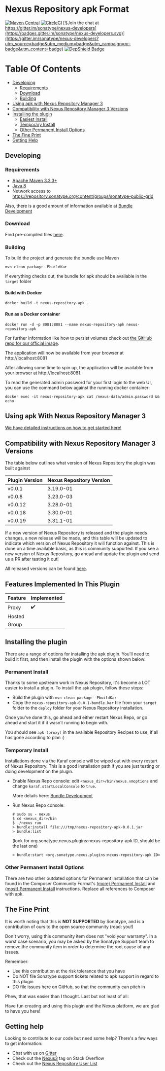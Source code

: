 <!--

    Sonatype Nexus (TM) Open Source Version
    Copyright (c) 2019-present Sonatype, Inc.
    All rights reserved. Includes the third-party code listed at http://links.sonatype.com/products/nexus/oss/attributions.

    This program and the accompanying materials are made available under the terms of the Eclipse Public License Version 1.0,
    which accompanies this distribution and is available at http://www.eclipse.org/legal/epl-v10.html.

    Sonatype Nexus (TM) Professional Version is available from Sonatype, Inc. "Sonatype" and "Sonatype Nexus" are trademarks
    of Sonatype, Inc. Apache Maven is a trademark of the Apache Software Foundation. M2eclipse is a trademark of the
    Eclipse Foundation. All other trademarks are the property of their respective owners.

-->

# Nexus Repository apk Format

[![Maven Central](https://img.shields.io/maven-central/v/org.sonatype.nexus.plugins/nexus-repository-apk.svg?label=Maven%20Central)](https://search.maven.org/search?q=g:%22org.sonatype.nexus.plugins%22%20AND%20a:%22nexus-repository-apk%22) [![CircleCI](https://circleci.com/gh/sonatype-nexus-community/nexus-repository-apk.svg?style=shield)](https://circleci.com/gh/sonatype-nexus-community/nexus-repository-apk) [![Join the chat at https://gitter.im/sonatype/nexus-developers](https://badges.gitter.im/sonatype/nexus-developers.svg)](https://gitter.im/sonatype/nexus-developers?utm_source=badge&utm_medium=badge&utm_campaign=pr-badge&utm_content=badge) [![DepShield Badge](https://depshield.sonatype.org/badges/sonatype-nexus-community/nexus-repository-apk/depshield.svg)](https://depshield.github.io)

# Table Of Contents

- [Developing](#developing)
  - [Requirements](#requirements)
  - [Download](#download)
  - [Building](#building)
- [Using apk with Nexus Repository Manager 3](#using-apk-with-nexus-repository-manager-3)
- [Compatibility with Nexus Repository Manager 3 Versions](#compatibility-with-nexus-repository-manager-3-versions)
- [Installing the plugin](#installing-the-plugin)
  - [Easiest Install](#permanent-install)
  - [Temporary Install](#temporary-install)
  - [Other Permanent Install Options](#other-permanent-install-options)
- [The Fine Print](#the-fine-print)
- [Getting Help](#getting-help)

## Developing

### Requirements

- [Apache Maven 3.3.3+](https://maven.apache.org/install.html)
- [Java 8](http://www.oracle.com/technetwork/java/javase/downloads/jdk8-downloads-2133151.html)
- Network access to https://repository.sonatype.org/content/groups/sonatype-public-grid

Also, there is a good amount of information available at [Bundle Development](https://help.sonatype.com/display/NXRM3/Bundle+Development)

### Download

Find pre-compiled files [here](https://search.maven.org/search?q=g:%22org.sonatype.nexus.plugins%22%20AND%20a:%22nexus-repository-apk%22).

### Building

To build the project and generate the bundle use Maven

    mvn clean package -PbuildKar

If everything checks out, the bundle for apk should be available in the `target` folder

#### Build with Docker

`docker build -t nexus-repository-apk .`

#### Run as a Docker container

`docker run -d -p 8081:8081 --name nexus-repository-apk nexus-repository-apk`

For further information like how to persist volumes check out [the GitHub repo for our official image](https://github.com/sonatype/docker-nexus3).

The application will now be available from your browser at http://localhost:8081

After allowing some time to spin up, the application will be available from your browser at http://localhost:8081.

To read the generated admin password for your first login to the web UI, you can use the command below against the running docker container:

    docker exec -it nexus-repository-apk cat /nexus-data/admin.password && echo

## Using apk With Nexus Repository Manager 3

[We have detailed instructions on how to get started here!](docs/APK_USER_DOCUMENTATION.md)

## Compatibility with Nexus Repository Manager 3 Versions

The table below outlines what version of Nexus Repository the plugin was built against

| Plugin Version | Nexus Repository Version |
| -------------- | ------------------------ |
| v0.0.1         | 3.19.0-01                |
| v0.0.8         | 3.23.0-03                |
| v0.0.12        | 3.28.0-01                |
| v0.0.18        | 3.30.0-01                |
| v0.0.19        | 3.31.1-01                |

If a new version of Nexus Repository is released and the plugin needs changes, a new release will be made, and this
table will be updated to indicate which version of Nexus Repository it will function against. This is done on a time
available basis, as this is community supported. If you see a new version of Nexus Repository, go ahead and update the
plugin and send us a PR after testing it out!

All released versions can be found [here](https://github.com/sonatype-nexus-community/nexus-repository-apk/releases).

## Features Implemented In This Plugin

| Feature | Implemented        |
| ------- | ------------------ |
| Proxy   | :heavy_check_mark: |
| Hosted  |                    |
| Group   |                    |

## Installing the plugin

There are a range of options for installing the apk plugin. You'll need to build it first, and
then install the plugin with the options shown below:

### Permanent Install

Thanks to some upstream work in Nexus Repository, it's become a LOT easier to install a plugin. To install the `apk` plugin, follow these steps:

- Build the plugin with `mvn clean package -PbuildKar`
- Copy the `nexus-repository-apk-0.0.1-bundle.kar` file from your `target` folder to the `deploy` folder for your Nexus Repository installation.

Once you've done this, go ahead and either restart Nexus Repo, or go ahead and start it if it wasn't running to begin with.

You should see `apk (proxy)` in the available Repository Recipes to use, if all has gone according to plan :)

### Temporary Install

Installations done via the Karaf console will be wiped out with every restart of Nexus Repository. This is a
good installation path if you are just testing or doing development on the plugin.

- Enable Nexus Repo console: edit `<nexus_dir>/bin/nexus.vmoptions` and change `karaf.startLocalConsole` to `true`.

  More details here: [Bundle Development](https://help.sonatype.com/display/NXRM3/Bundle+Development+Overview)

- Run Nexus Repo console:
  ```shell
  # sudo su - nexus
  $ cd <nexus_dir>/bin
  $ ./nexus run
  > bundle:install file:///tmp/nexus-repository-apk-0.0.1.jar
  > bundle:list
  ```
  (look for org.sonatype.nexus.plugins:nexus-repository-apk ID, should be the last one)
  ```
  > bundle:start <org.sonatype.nexus.plugins:nexus-repository-apk ID>
  ```

### Other Permanent Install Options

There are two other outdated options for Permanent Installation that can be found in the Composer Community Format's [\(more\) Permanent Install](https://github.com/sonatype-nexus-community/nexus-repository-composer/blob/master/README.md#more-permanent-install) and [\(most\) Permanent Install](https://github.com/sonatype-nexus-community/nexus-repository-composer/blob/master/README.md#most-permanent-install) instructions. Replace all references to Composer with apk.

## The Fine Print

It is worth noting that this is **NOT SUPPORTED** by Sonatype, and is a contribution of ours
to the open source community (read: you!)

Don't worry, using this community item does not "void your warranty". In a worst case scenario, you may be asked
by the Sonatype Support team to remove the community item in order to determine the root cause of any issues.

Remember:

- Use this contribution at the risk tolerance that you have
- Do NOT file Sonatype support tickets related to apk support in regard to this plugin
- DO file issues here on GitHub, so that the community can pitch in

Phew, that was easier than I thought. Last but not least of all:

Have fun creating and using this plugin and the Nexus platform, we are glad to have you here!

## Getting help

Looking to contribute to our code but need some help? There's a few ways to get information:

- Chat with us on [Gitter](https://gitter.im/sonatype/nexus-developers)
- Check out the [Nexus3](http://stackoverflow.com/questions/tagged/nexus3) tag on Stack Overflow
- Check out the [Nexus Repository User List](https://groups.google.com/a/glists.sonatype.com/forum/?hl=en#!forum/nexus-users)
